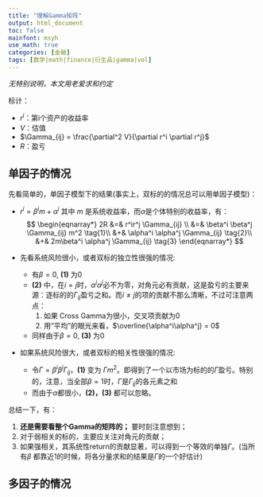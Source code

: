 ```yaml
---
title: "理解Gamma矩阵"
output: html_document
toc: false
mainfont: msyh
use_math: true
categories: [金融]
tags: [数学|math|finance|衍生品|gamma|vol]
---
```

<meta http-equiv='Content-Type' content='text/html; charset=utf-8' />

*无特别说明，本文用老爱求和约定*

标计：
* $r^i$：第i个资产的收益率
* $V$：估值
* $\Gamma_{ij} = \frac{\partial^2 V}{\partial r^i \partial r^j}$
* $R$：盈亏

## 单因子的情况 ##
先看简单的，单因子模型下的结果(事实上，双标的的情况总可以用单因子模型)：
* $r^i = \beta^i m + \alpha^i$ 其中 $m$ 是系统收益率，而$\alpha$是个体特别的收益率，有：
$$
\begin{eqnarray*}
2R &=& r^ir^j \Gamma_{ij} \\
&=& \beta^i \beta^j \Gamma_{ij} m^2 \tag{1}\\
&+& \alpha^i \alpha^j \Gamma_{ij} \tag{2}\\
&+& 2m\beta^i \alpha^j \Gamma_{ij} \tag{3}
\end{eqnarray*}
$$

* 先看系统风险很小，或者双标的独立性很强的情况:
  * 有$\beta = 0$, **(1)** 为0
  * **(2)** 中，在$i=j$时，$\alpha^i\alpha^j$必不为零，对角元必有贡献，这是盈亏的主要来源：逐标的的$\Gamma_{ij}$盈亏之和。而$i\neq j$的项的贡献不那么清晰，不过可注意两点：
	1. 如果 Cross Gamma为很小，交叉项贡献为0
	2. 用“平均”的眼光来看，$\overline{\alpha^i\alpha^j} = 0$
  * 同样由于$\beta=0$, **(3)** 为0

* 如果系统风险很大，或者双标的相关性很强的情况:
  * 令$\Gamma = \beta^i\beta^j\Gamma_{ij}$，**(1)** 变为 $\Gamma m^2$。即得到了一个以市场为标的的$\Gamma$盈亏。特别的，注意，当全部$\beta=1$时，$\Gamma$是$\Gamma_{ij}$的各元素之和
  * 而由于$\alpha$都很小，**(2)，(3)** 都可以忽略。

总结一下，有：
1) **还是需要看整个Gamma的矩阵的；** 要时刻注意想到；
2) 对于弱相关的标的，主要应关注对角元的贡献；
3) 如果强相关，其系统性return的贡献显著，可以得到一个等效的单独$\Gamma$。(当所有$\beta$ 都靠近1的时候，将各分量求和的结果是$\Gamma$的一个好估计)

## 多因子的情况 ##

